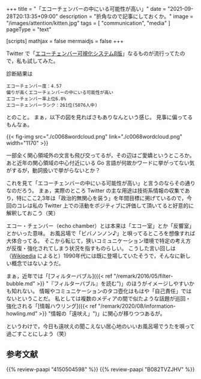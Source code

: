 +++
title = "「エコーチェンバーの中にいる可能性が高い」"
date =  "2021-09-28T20:13:35+09:00"
description = "折角なので記事にしておくか。"
image = "/images/attention/kitten.jpg"
tags = [ "communication", "media" ]
pageType = "text"

[scripts]
  mathjax = false
  mermaidjs = false
+++

Twitter で「[エコーチェンバー可視化システムβ版](https://torilab.sakura.ne.jp/twitter/echamber/)」なるものが流行ってたので，私も試してみた。

診断結果は

```text
エコーチェンバー度：4.57
偏りが高くエコーチェンバーの中にいる可能性が高い
エコーチェンバー率上位6.0%
エコーチェンバーランク：261位(5076人中)
```

とのこと。
まぁ，以下の図を見ればさもありなんという感じ。
見事に偏ってるもんなぁ。

{{< fig-img src="./c0068wordcloud.png" link="./c0068wordcloud.png" width="1170" >}}

一部全く関心領域外の文言も飛び交ってるが，その辺はご愛嬌というところか。
あと近年の関心領域の中心付近にいる Go 言語が何故かワードに挙がってない気がするが，動詞扱いで挙がらないとか？

これを見て「エコーチェンバーの中にいる可能性が高い」と言うのならその通りなのだろう。
まぁ，実際のところ Twitter の主な用途は技術系情報の収集であり，特にここ2,3年は「政治的無関心を装う」を年間目標に掲げているので，今回のコレは私の Twitter 上での活動をポジティブに評価して頂いてると好意的に解釈しておこう（笑）

エコー・チェンバー（echo chamber）とは本来は「エコー室」とか「反響室」とかいった意味。
お風呂場で「ビバノンノン♪」と唄ってるところを想像すれば大体合ってる。
そこから転じて，狭いコミュニケーション環境で特定の考え方が反復・強化されてしまう状況を指すものらしい。
こうした言い回しは（[Wikipedia](https://ja.wikipedia.org/wiki/%E3%82%A8%E3%82%B3%E3%83%BC%E3%83%81%E3%82%A7%E3%83%B3%E3%83%90%E3%83%BC%E7%8F%BE%E8%B1%A1) によると）1990年代には既に登場していたそうで，そんなに新しい概念ではないようだ。

まぁ，近年では「[フィルターバブル]({{< ref "/remark/2016/05/filter-bubble.md" >}} "『フィルターバブル』を読む")」のほうがイメージしやすいかも知れない。
情報やコミュニケーションのタコ壺化はもはや「自己責任」ではないということだ。
私としては複数のメディアの間で似たような話題が巡回・強化される「[情報ハウリング]({{< ref "/remark/2020/08/information-howling.md" >}} "情報の「遠吠え」")」に関心が移りつつあるが。

というわけで，今日も遠吠えの聞こえない居心地のいいお風呂場でうたを唄って過ごすことにしよう（笑）

## 参考文献

{{% review-paapi "4150504598" %}} <!-- フィルターバブル -->
{{% review-paapi "B082TVZJHV" %}} <!-- いい湯だな -->
